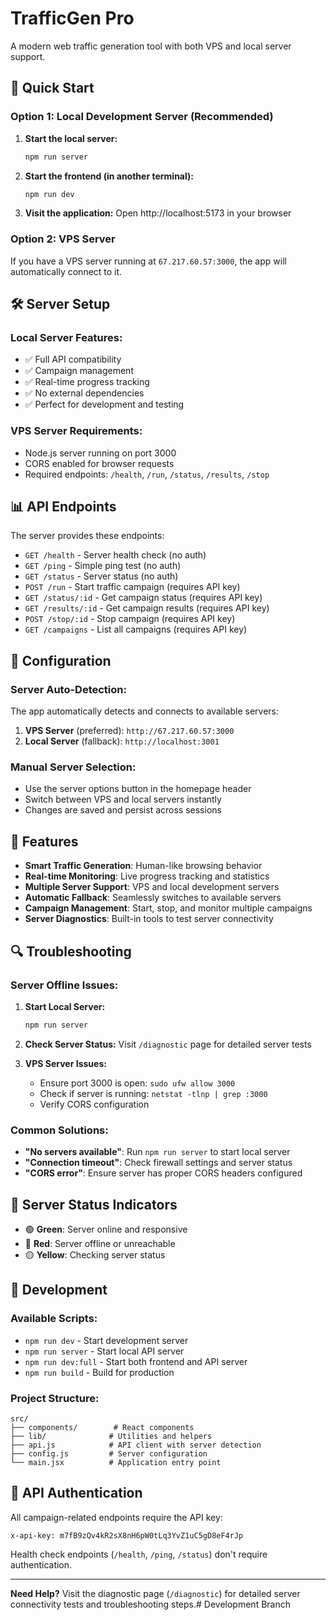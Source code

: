 # TrafficGen Pro

A modern web traffic generation tool with both VPS and local server support.

## 🚀 Quick Start

### Option 1: Local Development Server (Recommended)

1. **Start the local server:**
   ```bash
   npm run server
   ```

2. **Start the frontend (in another terminal):**
   ```bash
   npm run dev
   ```

3. **Visit the application:**
   Open http://localhost:5173 in your browser

### Option 2: VPS Server

If you have a VPS server running at `67.217.60.57:3000`, the app will automatically connect to it.

## 🛠️ Server Setup

### Local Server Features:
- ✅ Full API compatibility
- ✅ Campaign management
- ✅ Real-time progress tracking
- ✅ No external dependencies
- ✅ Perfect for development and testing

### VPS Server Requirements:
- Node.js server running on port 3000
- CORS enabled for browser requests
- Required endpoints: `/health`, `/run`, `/status`, `/results`, `/stop`

## 📊 API Endpoints

The server provides these endpoints:

- `GET /health` - Server health check (no auth)
- `GET /ping` - Simple ping test (no auth)  
- `GET /status` - Server status (no auth)
- `POST /run` - Start traffic campaign (requires API key)
- `GET /status/:id` - Get campaign status (requires API key)
- `GET /results/:id` - Get campaign results (requires API key)
- `POST /stop/:id` - Stop campaign (requires API key)
- `GET /campaigns` - List all campaigns (requires API key)

## 🔧 Configuration

### Server Auto-Detection:
The app automatically detects and connects to available servers:
1. **VPS Server** (preferred): `http://67.217.60.57:3000`
2. **Local Server** (fallback): `http://localhost:3001`

### Manual Server Selection:
- Use the server options button in the homepage header
- Switch between VPS and local servers instantly
- Changes are saved and persist across sessions

## 🎯 Features

- **Smart Traffic Generation**: Human-like browsing behavior
- **Real-time Monitoring**: Live progress tracking and statistics
- **Multiple Server Support**: VPS and local development servers
- **Automatic Fallback**: Seamlessly switches to available servers
- **Campaign Management**: Start, stop, and monitor multiple campaigns
- **Server Diagnostics**: Built-in tools to test server connectivity

## 🔍 Troubleshooting

### Server Offline Issues:

1. **Start Local Server:**
   ```bash
   npm run server
   ```

2. **Check Server Status:**
   Visit `/diagnostic` page for detailed server tests

3. **VPS Server Issues:**
   - Ensure port 3000 is open: `sudo ufw allow 3000`
   - Check if server is running: `netstat -tlnp | grep :3000`
   - Verify CORS configuration

### Common Solutions:

- **"No servers available"**: Run `npm run server` to start local server
- **"Connection timeout"**: Check firewall settings and server status
- **"CORS error"**: Ensure server has proper CORS headers configured

## 🚦 Server Status Indicators

- 🟢 **Green**: Server online and responsive
- 🔴 **Red**: Server offline or unreachable
- 🟡 **Yellow**: Checking server status

## 📝 Development

### Available Scripts:

- `npm run dev` - Start development server
- `npm run server` - Start local API server
- `npm run dev:full` - Start both frontend and API server
- `npm run build` - Build for production

### Project Structure:

```
src/
├── components/        # React components
├── lib/              # Utilities and helpers
├── api.js            # API client with server detection
├── config.js         # Server configuration
└── main.jsx          # Application entry point
```

## 🔐 API Authentication

All campaign-related endpoints require the API key:
```
x-api-key: m7fB9zQv4kR2sX8nH6pW0tLq3YvZ1uC5gD8eF4rJp
```

Health check endpoints (`/health`, `/ping`, `/status`) don't require authentication.

---

**Need Help?** Visit the diagnostic page (`/diagnostic`) for detailed server connectivity tests and troubleshooting steps.#   D e v e l o p m e n t   B r a n c h  
 